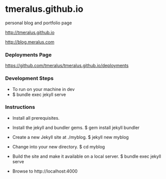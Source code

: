 # tmeralus.github.io
personal blog and portfolio page

http://tmeralus.github.io

http://blog.meralus.com
### Deployments Page
https://github.com/tmeralus/tmeralus.github.io/deployments


### Development Steps
* To run on your machine in dev
* $ bundle exec jekyll serve

### Instructions
* Install all prerequisites.
* Install the jekyll and bundler gems.
 $ gem install jekyll bundler
* Create a new Jekyll site at ./myblog.
 $ jekyll new myblog
* Change into your new directory.
 $ cd myblog

* Build the site and make it available on a local server.
 $ bundle exec jekyll serve
* Browse to http://localhost:4000
